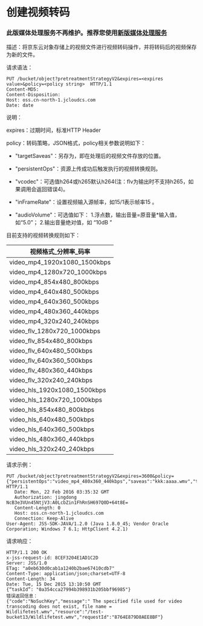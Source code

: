 # 创建视频转码
### 此版媒体处理服务不再维护。推荐您使用[新版媒体处理服务](https://docs.jdcloud.com/cn/media-processing-service/product-overview)

描述：将京东云对象存储上的视频文件进行视频转码操作，并将转码后的视频保存为新的文件。

请求语法：
```
PUT /bucket/object?pretreatmentStrategyV2&expires=<expires value>&policy=<policy string>  HTTP/1.1
Content-MD5: 
Content-Disposition: 
Host: oss.cn-north-1.jcloudcs.com
Date: date
```
说明：

expires：过期时间，标准HTTP Header

policy：转码策略，JSON格式，policy相关参数说明如下：

* "targetSaveas"：另存为，即在处理后的视频文件存放的位置。

* "persistentOps"：资源上传成功后触发执行的视频转换规则。

* "vcodec"：可选值h264或h265默认h264(注：flv为输出时不支持h265，如果调用会返回错误4)。

* "inFrameRate"：设置视频输入源帧率，如15/1表示帧率15 。

* "audioVolume"：可选值如下：
1.浮点数，输出音量=原音量*输入值，如“5.0”； 
2.输出音量绝对值，如 “10dB ”

目前支持的视频转换规则如下：

|视频格式_分辨率_码率|
|-|
|video_mp4_1920x1080_1500kbps|
|video_mp4_1280x720_1000kbps|
|video_mp4_854x480_800kbps|
|video_mp4_640x480_500kbps|
|video_mp4_640x360_500kbps|
|video_mp4_480x360_440kbps|
|video_mp4_320x240_240kbps|
|video_flv_1280x720_1000kbps|
|video_flv_854x480_800kbps|
|video_flv_640x480_500kbps|
|video_flv_640x360_500kbps|
|video_flv_480x360_440kbps|
|video_flv_320x240_240kbps|
|video_hls_1920x1080_1500kbps|
|video_hls_1280x720_1000kbps|
|video_hls_854x480_800kbps|
|video_hls_640x480_500kbps|
|video_hls_640x360_500kbps|
|video_hls_480x360_440kbps|
|video_hls_320x240_240kbps|

请求示例：
```
PUT /bucket/object?pretreatmentStrategyV2&expires=3600&policy={"persistentOps":"video_mp4_480x360_440kbps","saveas":"kkk:aaaa.wmv","targetSaveas":"a2trOmFhYWEud212"} HTTP/1.1
   Date: Mon, 22 Feb 2016 03:35:32 GMT
   Authorization: jingdong   NcB3e3VUn45NtjV3:A0LcbZin1FhRnSH697Q0D+64t8E=
   Content-Length: 0
   Host: oss.cn-north-1.jcloudcs.com
   Connection: Keep-Alive
User-Agent: JSS-SDK-JAVA/1.2.0 (Java 1.8.0_45; Vendor Oracle Corporation; Windows 7 6.1; HttpClient 4.2.1)
```

请求响应：
```
HTTP/1.1 200 OK
x-jss-request-id: 8CEF3204E1AD1C2D
Server: JSS/1.0
ETag: "a0eb630d0cab1a1240b2bae67410cdb7"
Content-Type: application/json;charset=UTF-8
Content-Length: 34
Date: Tue, 15 Dec 2015 13:10:50 GMT
{“taskId”: "0a354cca27994b398931b205bbf96985"}   
错误返回信息：
{"code":"NoSuchKey","message":" The specified file used for video transcoding does not exist, file name = Wildlifetest.wmv","resource":"/test-bucket13/Wildlifetest.wmv","requestId":"8764E879D8AEE8BF"}
```
